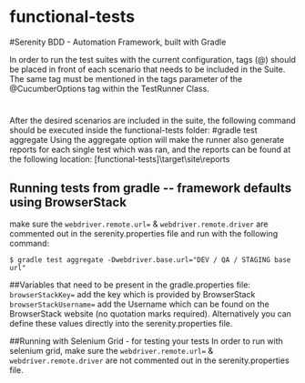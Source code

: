 # functional-tests

#Serenity BDD - Automation Framework, built with Gradle

In order to run the test suites with the current configuration, tags (@) should be placed in front of each scenario that needs to be included in the Suite.
The same tag must be mentioned in the tags parameter of the @CucumberOptions tag within the TestRunner Class.
#
After the desired scenarios are included in the suite, the following command should be executed inside the functional-tests folder:
#gradle test aggregate
Using the aggregate option will make the runner also generate reports for each single test which was ran, and the reports can be found at the following location:
[functional-tests]\target\site\reports


## Running tests from gradle -- framework defaults using BrowserStack
make sure the `webdriver.remote.url=` & `webdriver.remote.driver` are commented out in the serenity.properties file and
run with the following command:

`$ gradle test aggregate -Dwebdriver.base.url="DEV / QA / STAGING base url"`

##Variables that need to be present in the gradle.properties file:
`browserStackKey=`   add the key which is provided by BrowserStack
`browserStackUsername=`  add the Username which can be found on the BrowserStack website (no quotation marks required).
Alternatively you can  define these values directly into the serenity.properties file.


##Running with Selenium Grid - for testing your tests
In order to run with selenium grid, make sure the `webdriver.remote.url=` & `webdriver.remote.driver` are not commented
out in the serenity.properties file.

